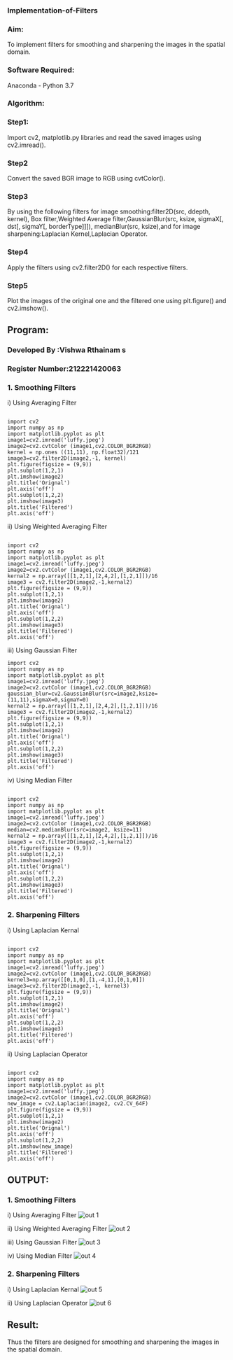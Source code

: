 ### Implementation-of-Filters
### Aim:
To implement filters for smoothing and sharpening the images in the spatial domain.

### Software Required:
Anaconda - Python 3.7

### Algorithm:
### Step1:
Import cv2, matplotlib.py libraries and read the saved images using cv2.imread().

### Step2
Convert the saved BGR image to RGB using cvtColor().
### Step3
By using the following filters for image smoothing:filter2D(src, ddepth, kernel), Box filter,Weighted Average filter,GaussianBlur(src, ksize, sigmaX[, dst[, sigmaY[, borderType]]]), medianBlur(src, ksize),and for image sharpening:Laplacian Kernel,Laplacian Operator.

### Step4
Apply the filters using cv2.filter2D() for each respective filters.

### Step5
Plot the images of the original one and the filtered one using plt.figure() and cv2.imshow().

## Program:
### Developed By   :Vishwa Rthainam s
### Register Number:212221420063


### 1. Smoothing Filters

i) Using Averaging Filter
```

import cv2
import numpy as np
import matplotlib.pyplot as plt
image1=cv2.imread('luffy.jpeg')
image2=cv2.cvtColor (image1,cv2.COLOR_BGR2RGB) 
kernel = np.ones ((11,11), np.float32)/121
image3=cv2.filter2D(image2,-1, kernel)
plt.figure(figsize = (9,9))
plt.subplot(1,2,1) 
plt.imshow(image2)
plt.title('Orignal') 
plt.axis('off')
plt.subplot(1,2,2)
plt.imshow(image3)
plt.title('Filtered')
plt.axis('off')

```
ii) Using Weighted Averaging Filter
```

import cv2
import numpy as np
import matplotlib.pyplot as plt
image1=cv2.imread('luffy.jpeg')
image2=cv2.cvtColor (image1,cv2.COLOR_BGR2RGB) 
kernal2 = np.array([[1,2,1],[2,4,2],[1,2,1]])/16 
image3 = cv2.filter2D(image2,-1,kernal2)
plt.figure(figsize = (9,9))
plt.subplot(1,2,1) 
plt.imshow(image2)
plt.title('Orignal') 
plt.axis('off')
plt.subplot(1,2,2)
plt.imshow(image3)
plt.title('Filtered')
plt.axis('off')

```
iii) Using Gaussian Filter
```
import cv2
import numpy as np
import matplotlib.pyplot as plt
image1=cv2.imread('luffy.jpeg')
image2=cv2.cvtColor (image1,cv2.COLOR_BGR2RGB) 
gaussian_blur=cv2.GaussianBlur(src=image2,ksize=(11,11),sigmaX=0,sigmaY=0)
kernal2 = np.array([[1,2,1],[2,4,2],[1,2,1]])/16 
image3 = cv2.filter2D(image2,-1,kernal2)
plt.figure(figsize = (9,9))
plt.subplot(1,2,1) 
plt.imshow(image2)
plt.title('Orignal') 
plt.axis('off')
plt.subplot(1,2,2)
plt.imshow(image3)
plt.title('Filtered')
plt.axis('off')

```

iv) Using Median Filter
```

import cv2
import numpy as np
import matplotlib.pyplot as plt
image1=cv2.imread('luffy.jpeg')
image2=cv2.cvtColor (image1,cv2.COLOR_BGR2RGB) 
median=cv2.medianBlur(src=image2, ksize=11)
kernal2 = np.array([[1,2,1],[2,4,2],[1,2,1]])/16 
image3 = cv2.filter2D(image2,-1,kernal2)
plt.figure(figsize = (9,9))
plt.subplot(1,2,1) 
plt.imshow(image2)
plt.title('Orignal') 
plt.axis('off')
plt.subplot(1,2,2)
plt.imshow(image3)
plt.title('Filtered')
plt.axis('off')

```

### 2. Sharpening Filters
i) Using Laplacian Kernal
```

import cv2
import numpy as np
import matplotlib.pyplot as plt
image1=cv2.imread('luffy.jpeg')
image2=cv2.cvtColor (image1,cv2.COLOR_BGR2RGB) 
kernel3=np.array([[0,1,0],[1,-4,1],[0,1,0]])
image3=cv2.filter2D(image2,-1, kernel3)
plt.figure(figsize = (9,9))
plt.subplot(1,2,1) 
plt.imshow(image2)
plt.title('Orignal') 
plt.axis('off')
plt.subplot(1,2,2)
plt.imshow(image3)
plt.title('Filtered')
plt.axis('off')

```
ii) Using Laplacian Operator
```

import cv2
import numpy as np
import matplotlib.pyplot as plt
image1=cv2.imread('luffy.jpeg')
image2=cv2.cvtColor (image1,cv2.COLOR_BGR2RGB) 
new_image = cv2.Laplacian(image2, cv2.CV_64F)
plt.figure(figsize = (9,9))
plt.subplot(1,2,1) 
plt.imshow(image2)
plt.title('Orignal') 
plt.axis('off')
plt.subplot(1,2,2)
plt.imshow(new_image)
plt.title('Filtered')
plt.axis('off')

```

## OUTPUT:
### 1. Smoothing Filters

i) Using Averaging Filter
![out 1](https://user-images.githubusercontent.com/95266350/230834319-0f7678bc-73ac-4b32-bc96-a4174c20d307.png)


ii) Using Weighted Averaging Filter
![out 2](https://user-images.githubusercontent.com/95266350/230834338-544c2db8-9364-4acb-8ed8-ed5d1628cb59.png)


iii) Using Gaussian Filter
![out 3](https://user-images.githubusercontent.com/95266350/230834356-cb1bc4d1-a288-4739-b4b0-a24e8dea38f3.png)


iv) Using Median Filter
![out 4](https://user-images.githubusercontent.com/95266350/230834385-59fc6fe4-de55-49cd-85e3-52b9e6da19c9.png)


### 2. Sharpening Filters


i) Using Laplacian Kernal
![out 5](https://user-images.githubusercontent.com/95266350/230834404-05e6be5d-135e-4feb-bc3f-30567c9c92df.png)


ii) Using Laplacian Operator
![out 6](https://user-images.githubusercontent.com/95266350/230834423-19a18bd3-65b5-4d9a-aceb-6340ec6dee71.png)


## Result:
Thus the filters are designed for smoothing and sharpening the images in the spatial domain.
